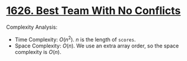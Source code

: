 # [1626. Best Team With No Conflicts](https://leetcode.com/problems/best-team-with-no-conflicts/)


Complexity Analysis:

- Time Complexity: $O(n^2)$. $n$ is the length of `scores`.
- Space Complexity: $O(n)$. We use an extra array order, so the space complexity is $O(n)$.
